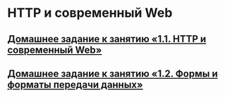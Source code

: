 # HTTP и современный Web
## [Домашнее задание к занятию «1.1. HTTP и современный Web»](https://github.com/netology-code/jspr-homeworks/blob/master/01_web/README.md)
## [Домашнее задание к занятию «1.2. Формы и форматы передачи данных»](https://github.com/netology-code/jspr-homeworks/blob/master/02_forms/README.md)
